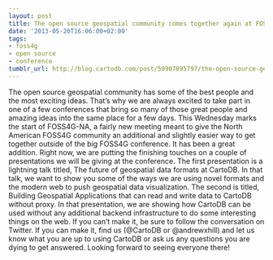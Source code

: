```yaml
---
layout: post
title: The open source geospatial community comes together again at FOSS4GNA
date: '2013-05-20T16:06:00+02:00'
tags:
- foss4g
- open source
- conference
tumblr_url: http://blog.cartodb.com/post/50907095797/the-open-source-geospatial-community-comes-together
---
```


The open source geospatial community has some of the best people and the most exciting ideas. That’s why we are always excited to take part in one of a few conferences that bring so many of those great people and amazing ideas into the same place for a few days. This Wednesday marks the start of FOSS4G-NA, a fairly new meeting meant to give the North American FOSS4G community an additional and slightly easier way to get together outside of the big FOSS4G conference. It has been a great addition.
Right now, we are putting the finishing touches on a couple of presentations we will be giving at the conference. The first presentation is a lightning talk titled, The future of geospatial data formats at CartoDB. In that talk, we want to show you some of the ways we are using novel formats and the modern web to push geospatial data visualization. The second is titled, Building Geospatial Applications that can read and write data to CartoDB without proxy. In that presentation, we are showing how CartoDB can be used without any additional backend infrastructure to do some interesting things on the web.
If you can’t make it, be sure to follow the conversation on Twitter. If you can make it, find us (@CartoDB or @andrewxhill) and let us know what you are up to using CartoDB or ask us any questions you are dying to get answered. Looking forward to seeing everyone there!
